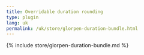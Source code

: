 ```yaml
---
title: Overridable duration rounding
type: plugin
lang: uk
permalink: /uk/store/glorpen-duration-bundle.html
---
```


{% include store/glorpen-duration-bundle.md %}
